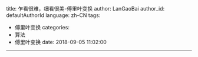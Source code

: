 title: 乍看很难，细看很美-傅里叶变换
author: LanGaoBai
author_id: defaultAuthorId
language: zh-CN
tags:
  - 傅里叶变换
categories:
  - 算法
  - 傅里叶变换
date: 2018-09-05 11:02:00

---
